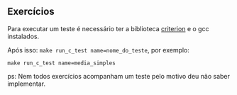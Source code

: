 ## Exercícios

Para executar um teste é necessário ter a biblioteca [criterion](https://github.com/Snaipe/Criterion) e o gcc instalados.

Após isso: `make run_c_test name=nome_do_teste`, por exemplo:

```
make run_c_test name=media_simples
```

ps: Nem todos exercícios acompanham um teste pelo motivo deu não saber implementar.
